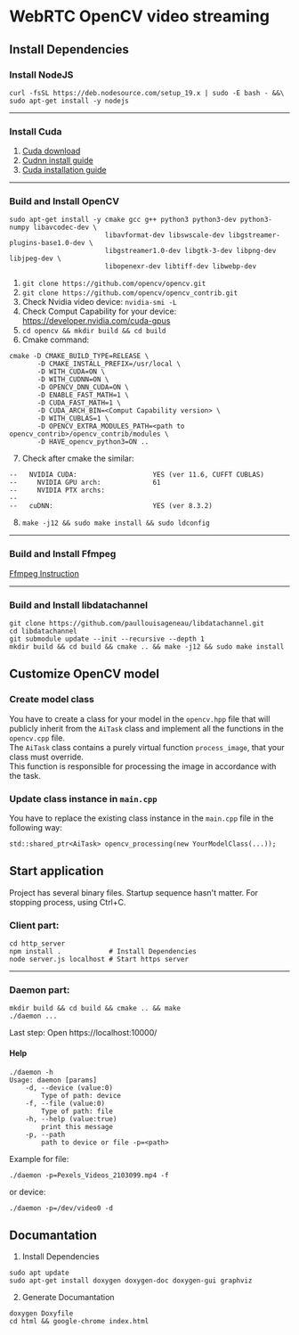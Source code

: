# WebRTC OpenCV video streaming

## Install Dependencies

### Install NodeJS
```
curl -fsSL https://deb.nodesource.com/setup_19.x | sudo -E bash - &&\
sudo apt-get install -y nodejs
```
---

### Install Cuda

1. [Cuda download](https://developer.nvidia.com/cuda-downloads)
2. [Cudnn install guide](https://docs.nvidia.com/deeplearning/cudnn/install-guide/index.html)
3. [Cuda installation guide](https://docs.nvidia.com/cuda/cuda-installation-guide-linux/index.html)

---

### Build and Install OpenCV
```
sudo apt-get install -y cmake gcc g++ python3 python3-dev python3-numpy libavcodec-dev \
                        libavformat-dev libswscale-dev libgstreamer-plugins-base1.0-dev \
                        libgstreamer1.0-dev libgtk-3-dev libpng-dev libjpeg-dev \
                        libopenexr-dev libtiff-dev libwebp-dev
```
1. `git clone https://github.com/opencv/opencv.git`
2. `git clone https://github.com/opencv/opencv_contrib.git`
3. Check Nvidia video device: `nvidia-smi -L`
4. Check Comput Capability for your device: https://developer.nvidia.com/cuda-gpus
5. `cd opencv && mkdir build && cd build` 
6. Cmake command:
```
cmake -D CMAKE_BUILD_TYPE=RELEASE \
       -D CMAKE_INSTALL_PREFIX=/usr/local \
       -D WITH_CUDA=ON \                                                                                      
       -D WITH_CUDNN=ON \
       -D OPENCV_DNN_CUDA=ON \
       -D ENABLE_FAST_MATH=1 \
       -D CUDA_FAST_MATH=1 \
       -D CUDA_ARCH_BIN=<Comput Capability version> \
       -D WITH_CUBLAS=1 \
       -D OPENCV_EXTRA_MODULES_PATH=<path to opencv_contrib>/opencv_contrib/modules \
       -D HAVE_opencv_python3=ON .. 
```
7. Check after cmake the similar:
```
--   NVIDIA CUDA:                   YES (ver 11.6, CUFFT CUBLAS)
--     NVIDIA GPU arch:             61
--     NVIDIA PTX archs:
--
--   cuDNN:                         YES (ver 8.3.2)
```
8. `make -j12 && sudo make install && sudo ldconfig`

---

### Build and Install Ffmpeg

[Ffmpeg Instruction](https://trac.ffmpeg.org/wiki/CompilationGuide/Ubuntu)

---

### Build and Install libdatachannel
```
git clone https://github.com/paullouisageneau/libdatachannel.git
cd libdatachannel
git submodule update --init --recursive --depth 1
mkdir build && cd build && cmake .. && make -j12 && sudo make install
```
## Customize OpenCV model

### Create model class

You have to create a class for your model in the ```opencv.hpp``` file that will publicly inherit from the ```AiTask``` class and implement all the functions in the ```opencv.cpp``` file. \
The `AiTask` class contains a purely virtual function ```process_image```, that your class must override.\
This function is responsible for processing the image in accordance with the task.

### Update class instance in ```main.cpp```

You have to replace the existing class instance in the ```main.cpp``` file in the following way:
```
std::shared_ptr<AiTask> opencv_processing(new YourModelClass(...));
```

## Start application

Project has several binary files. Startup sequence hasn't matter. 
For stopping process, using Ctrl+C.

### Client part:
```
cd http_server
npm install .            # Install Dependencies
node server.js localhost # Start https server 
```

---

### Daemon part:
```
mkdir build && cd build && cmake .. && make
./daemon ...
```
Last step:
Open https://localhost:10000/ 

#### Help
```
./daemon -h
Usage: daemon [params]
	-d, --device (value:0)
		Type of path: device
	-f, --file (value:0)
		Type of path: file
	-h, --help (value:true)
		print this message
	-p, --path
		path to device or file -p=<path>
```

Example for file:
```
./daemon -p=Pexels_Videos_2103099.mp4 -f
```
or device:
```
./daemon -p=/dev/video0 -d
```

## Documantation

1. Install Dependencies
```
sudo apt update
sudo apt-get install doxygen doxygen-doc doxygen-gui graphviz
```
2. Generate Documantation
```
doxygen Doxyfile
cd html && google-chrome index.html
```

